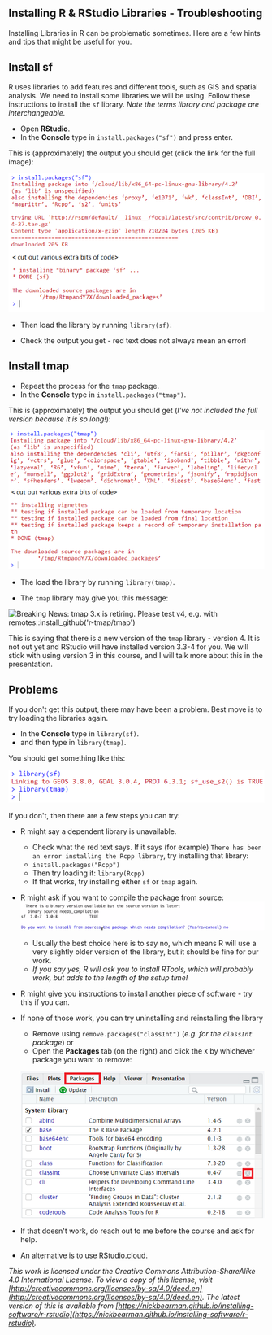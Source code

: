 ## Installing R & RStudio Libraries - Troubleshooting

Installing Libraries in R can be problematic sometimes. Here are a few hints and tips that might be useful for you.

## Install sf

R uses libraries to add features and different tools, such as GIS and spatial analysis. We need to install some libraries we will be using. Follow these instructions to install the `sf` library. *Note the terms library and package are interchangeable.*

- Open **RStudio**.
- In the **Console** type in `install.packages("sf")` and press enter.

This is (approximately) the output you should get (click the link for the full image):

[![](images/r-install-packages-sf-success-cut.png)](images/r-install-packages-sf-success-full.png)

- Then load the library by running `library(sf)`.

- Check the output you get - red text does not always mean an error!

## Install tmap

- Repeat the process for the `tmap` package.
- In the **Console** type in `install.packages("tmap")`.

This is (approximately) the output you should get (*I've not included the full version because it is so long!*):

![](images/r-install-packages-tmap-success-cut.png)

- The load the library by running `library(tmap)`. 

- The `tmap` library may give you this message:

![Breaking News: tmap 3.x is retiring. Please test v4, e.g. with
remotes::install_github('r-tmap/tmap')](images/tmap-v4-testing.png)

This is saying that there is a new version of the `tmap` library - version 4. It is not out yet and RStudio will have installed version 3.3-4 for you. We will stick with using version 3 in this course, and I will talk more about this in the presentation. 

## Problems

If you don't get this output, there may have been a problem. Best move is to try loading the libraries again.

- In the **Console** type in `library(sf)`.
- and then type in `library(tmap)`.

You should get something like this:

![](images/r-load-library-success-sf-tmap.png)

If you don't, then there are a few steps you can try:

- R might say a dependent library is unavailable. 
	- Check what the red text says. If it says (for example) `There has been an error installing the Rcpp library`, try installing that library:
	- `install.packages("Rcpp")`
	- Then try loading it: `library(Rcpp)`
	- If that works, try installing either `sf` or `tmap` again.
- R might ask if you want to compile the package from source:
	![](images/r-binary-version.png)
	- Usually the best choice here is to say no, which means R will use a very slightly older version of the library, but it should be fine for our work. 
	- *If you say yes, R will ask you to install RTools, which will probably work, but adds to the length of the setup time!*
	
- R might give you instructions to install another piece of software - try this if you can.
 
- If none of those work, you can try uninstalling and reinstalling the library
	- Remove using `remove.packages("classInt")` (*e.g. for the `classInt` package*) or
	- Open the **Packages** tab (on the right) and click the `X` by whichever package you want to remove:
	
	![](images/r-remove-packages.png)
	
- If that doesn't work, do reach out to me before the course and ask for help.

- An alternative is to use [RStudio.cloud](r-rstudio.html#rstudio-cloud). 

*This work is licensed under the Creative Commons Attribution-ShareAlike 4.0 International License. To view a copy of this license, visit [http://creativecommons.org/licenses/by-sa/4.0/deed.en](http://creativecommons.org/licenses/by-sa/4.0/deed.en). The latest version of this is available from [https://nickbearman.github.io/installing-software/r-rstudio](https://nickbearman.github.io/installing-software/r-rstudio).*
